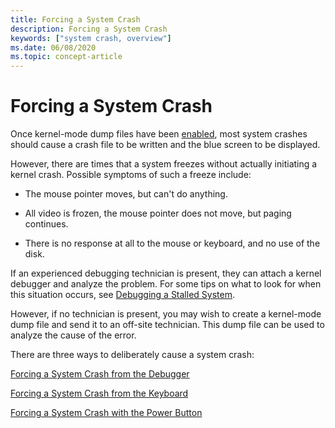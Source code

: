 ```yaml
---
title: Forcing a System Crash
description: Forcing a System Crash
keywords: ["system crash, overview"]
ms.date: 06/08/2020
ms.topic: concept-article
---
```


# Forcing a System Crash

Once kernel-mode dump files have been [enabled](enabling-a-kernel-mode-dump-file.md), most system crashes should cause a crash file to be written and the blue screen to be displayed.

However, there are times that a system freezes without actually initiating a kernel crash. Possible symptoms of such a freeze include:

- The mouse pointer moves, but can't do anything.

- All video is frozen, the mouse pointer does not move, but paging continues.

- There is no response at all to the mouse or keyboard, and no use of the disk.

If an experienced debugging technician is present, they can attach a kernel debugger and analyze the problem. For some tips on what to look for when this situation occurs, see [Debugging a Stalled System](debugging-a-stalled-system.md).

However, if no technician is present, you may wish to create a kernel-mode dump file and send it to an off-site technician. This dump file can be used to analyze the cause of the error.

There are three ways to deliberately cause a system crash:

[Forcing a System Crash from the Debugger](forcing-a-system-crash-from-the-debugger.md)

[Forcing a System Crash from the Keyboard](forcing-a-system-crash-from-the-keyboard.md)

[Forcing a System Crash with the Power Button](forcing-a-system-crash-with-the-power-button.md)
